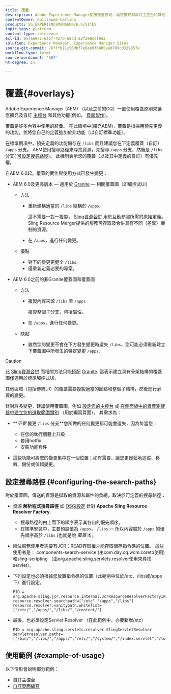 ```yaml
---
title: 覆蓋
description: Adobe Experience Manager使用覆蓋原則，讓您擴充和自訂主控台和其他功能。
contentOwner: Guillaume Carlino
products: SG_EXPERIENCEMANAGER/6.5/SITES
topic-tags: platform
content-type: reference
exl-id: e57a6971-6a6f-427b-a8cd-a2f2e8cdf9e2
solution: Experience Manager, Experience Manager Sites
source-git-commit: 76fffb11c56dbf7ebee9f6805ae0799cd32985fe
workflow-type: tm+mt
source-wordcount: '587'
ht-degree: 1%

---
```


# 覆蓋{#overlays}

Adobe Experience Manager (AEM) （以及之前的CQ）一直使用覆蓋原則來讓您擴充及自訂 [主控台](/help/sites-developing/customizing-consoles-touch.md) 和其他功能(例如， [頁面製作](/help/sites-developing/customizing-page-authoring-touch.md))。

覆蓋是許多內容中使用的辭彙。 在此情境中(擴充AEM)，覆蓋是指採用預先定義的功能，並將您自己的定義強加於此功能（以自訂標準功能）。

在標準例項中，預先定義的功能儲存在 `/libs` 而且建議您在下定義覆蓋（自訂） `/apps` 分支。 AEM使用搜尋路徑來尋找資源，先搜尋 `/apps` 分支，然後是 `/libs` 分支( [可設定搜尋路徑](#configuring-the-search-paths))。 此機制表示您的覆蓋（以及其中定義的自訂）有優先權。

自AEM 6.0起，覆蓋的實作與使用方式已發生變更：

* AEM 6.0及更高版本 — 適用於 [Granite](https://developer.adobe.com/experience-manager/reference-materials/6-5/granite-ui/api/jcr_root/libs/granite/ui/index.html) — 相關覆蓋圖（即觸控式UI）

   * 方法

      * 重新建構適當的 `/libs` 結構於 `/apps`.

        這不需要一對一複製， [Sling資源合併](/help/sites-developing/sling-resource-merger.md) 用於互動參照所需的原始定義。 Sling Resource Merger提供的服務可存取及合併具有不同（差異）機制的資源。

      * 在 `/apps`，進行任何變更。

   * 優點

      * 對下的變更更健全 `/libs`.
      * 僅重新定義必要的專案。

* AEM 6.0之前的非Granite覆蓋圖和覆蓋圖

   * 方法

      * 複製內容來源 `/libs` 至 `/apps`

        複製整個子分支，包括屬性。

      * 在 `/apps`，進行任何變更。

   * 缺點

      * 雖然您的變更不會在下方發生變更時遺失 `/libs`，您可能必須重新建立下覆蓋圖中所發生的特定變更 `/apps`.

>[!CAUTION]
>
>此 [Sling資源合併](/help/sites-developing/sling-resource-merger.md) 而相關方法只能搭配 [Granite](https://developer.adobe.com/experience-manager/reference-materials/6-5/granite-ui/api/jcr_root/libs/granite/ui/index.html). 這表示建立具有骨架結構的覆蓋圖僅適用於標準觸控式UI。
>
>其他區域（包括傳統UI）的覆蓋需要複製適當的節點和整個子結構，然後進行必要的變更。

針對許多變更，建議使用覆蓋圖，例如 [設定您的主控台](/help/sites-developing/customizing-consoles-touch.md#create-a-custom-console) 或 [在側面板中的資產瀏覽器中建立您的選取範圍類別](/help/sites-developing/customizing-page-authoring-touch.md#add-new-selection-category-to-asset-browser) （用於編寫頁面）。 其需求為：

* ***不要* 變更 `/libs` 分支&#x200B;**您所做的任何變更都可能會遺失，因為每當您：

   * 在您的執行個體上升級
   * 套用hotfix
   * 安裝功能套件

* 這些功能可將您的變更集中在一個位置；如有需要，讓您更輕鬆地追蹤、移轉、備份或偵錯變更。

## 設定搜尋路徑 {#configuring-the-search-paths}

對於覆蓋圖，傳送的資源是擷取的資源和屬性的彙總，取決於可定義的搜尋路徑：

* 資源 **解析程式搜尋路徑** 如 [OSGi設定](/help/sites-deploying/configuring-osgi.md) 針對 **Apache Sling Resource Resolver Factory**.

   * 搜尋路徑的由上而下的順序表示其各自的優先順序。
   * 在標準安裝中，主要預設值為 `/apps`， `/libs`  — 所以內容屬於 `/apps` 的優先順序高於 `/libs` (也就是說 *覆蓋* it)。

* 兩位服務使用者需要有JCR：READ存取權才能存取儲存指令碼的位置。 這些使用者是： components-search-service (由com.day.cq.wcm.coreto使用)和sling-scripting （由org.apache.sling.servlets.resolver使用來尋找servlet）。
* 下列設定也必須根據您放置指令碼的位置（此範例中位於/etc、/libs或/apps下）進行設定。

  ```
  PID = org.apache.sling.jcr.resource.internal.JcrResourceResolverFactoryImpl
  resource.resolver.searchpath=["/etc","/apps","/libs"]
  resource.resolver.vanitypath.whitelist=["/etc/","/apps/","/libs/","/content/"]
  ```

* 最後，也必須設定Servlet Resolver （在此範例中，亦要新增/etc）

  ```
  PID = org.apache.sling.servlets.resolver.SlingServletResolver
  servletresolver.paths=["/bin/","/libs/","/apps/","/etc/","/system/","/index.servlet","/login.servlet","/services/"]
  ```

## 使用範例 {#example-of-usage}

以下情形會說明部分範例：

* [自訂主控台](/help/sites-developing/customizing-consoles-touch.md)
* [自訂頁面編寫](/help/sites-developing/customizing-page-authoring-touch.md)
